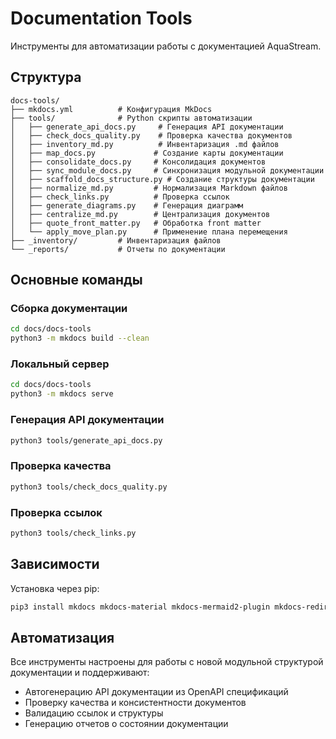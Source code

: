 # Documentation Tools

Инструменты для автоматизации работы с документацией AquaStream.

## Структура

```
docs-tools/
├── mkdocs.yml          # Конфигурация MkDocs
├── tools/              # Python скрипты автоматизации
│   ├── generate_api_docs.py     # Генерация API документации
│   ├── check_docs_quality.py    # Проверка качества документов
│   ├── inventory_md.py          # Инвентаризация .md файлов
│   ├── map_docs.py             # Создание карты документации
│   ├── consolidate_docs.py     # Консолидация документов
│   ├── sync_module_docs.py     # Синхронизация модульной документации
│   ├── scaffold_docs_structure.py # Создание структуры документации
│   ├── normalize_md.py         # Нормализация Markdown файлов
│   ├── check_links.py          # Проверка ссылок
│   ├── generate_diagrams.py    # Генерация диаграмм
│   ├── centralize_md.py        # Централизация документов
│   ├── quote_front_matter.py   # Обработка front matter
│   └── apply_move_plan.py      # Применение плана перемещения
├── _inventory/         # Инвентаризация файлов
└── _reports/           # Отчеты по документации
```

## Основные команды

### Сборка документации
```bash
cd docs/docs-tools
python3 -m mkdocs build --clean
```

### Локальный сервер
```bash
cd docs/docs-tools
python3 -m mkdocs serve
```

### Генерация API документации
```bash
python3 tools/generate_api_docs.py
```

### Проверка качества
```bash
python3 tools/check_docs_quality.py
```

### Проверка ссылок
```bash
python3 tools/check_links.py
```

## Зависимости

Установка через pip:
```bash
pip3 install mkdocs mkdocs-material mkdocs-mermaid2-plugin mkdocs-redirects
```

## Автоматизация

Все инструменты настроены для работы с новой модульной структурой документации и поддерживают:

- Автогенерацию API документации из OpenAPI спецификаций
- Проверку качества и консистентности документов
- Валидацию ссылок и структуры
- Генерацию отчетов о состоянии документации